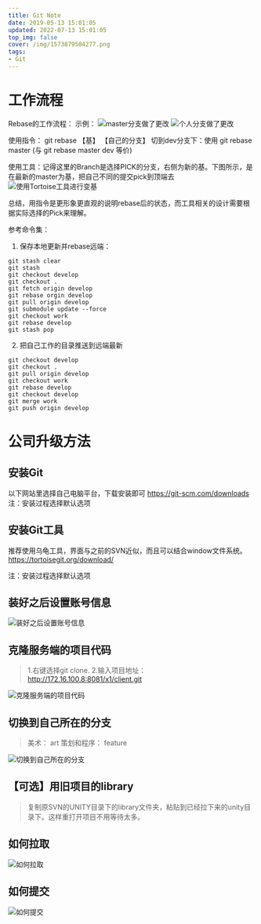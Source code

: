 ```yaml
---
title: Git Note
date: 2019-05-13 15:01:05
updated: 2022-07-13 15:01:05
top_img: false
cover: /img/1573879504277.png
tags: 
- Git
---
```


# 工作流程
Rebase的工作流程：
示例：
![master分支做了更改](/img/gitpic2022071302.jpg)
![个人分支做了更改](/img/gitpic2022071303.jpg)

使用指令： git rebase 【基】 【自己的分支】
切到dev分支下：使用
git rebase master (与 git rebase master dev 等价)

使用工具：记得这里的Branch是选择PICK的分支，右侧为新的基。下图所示，是在最新的master为基，把自己不同的提交pick到顶端去
![使用Tortoise工具进行变基](/img/gitpic2022071301.jpg)

总结，用指令是更形象更直观的说明rebase后的状态，而工具相关的设计需要根据实际选择的Pick来理解。

参考命令集：
1. 保存本地更新并rebase远端：
```
git stash clear
git stash 
git checkout develop
git checkout .
git fetch origin develop
git rebase orgin develop
git pull origin develop
git submodule update --force
git checkout work
git rebase develop
git stash pop
```
2. 把自己工作的目录推送到远端最新
```
git checkout develop
git checkout .
git pull origin develop
git checkout work
git rebase develop
git checkout develop
git merge work
git push origin develop
```

# 公司升级方法

## 安装Git

以下网站里选择自己电脑平台，下载安装即可
https://git-scm.com/downloads
注：安装过程选择默认选项

## 安装Git工具

推荐使用乌龟工具，界面与之前的SVN近似，而且可以结合window文件系统。
https://tortoisegit.org/download/

注：安装过程选择默认选项

## 装好之后设置账号信息

![装好之后设置账号信息](/img/1573879504277.png)


## 克隆服务端的项目代码
>1.右键选择git clone. 
2.输入项目地址：http://172.16.100.8:8081/x1/client.git 

![克隆服务端的项目代码](/img/1573881914065.png)

## 切换到自己所在的分支
> 美术： art 
> 策划和程序： feature

![切换到自己所在的分支](/img/1573883470572.png)

## 【可选】用旧项目的library
>复制原SVN的UNITY目录下的library文件夹，粘贴到已经拉下来的unity目录下。这样重打开项目不用等待太多。

## 如何拉取
![如何拉取](/img/1573881886011.png)

## 如何提交
![如何提交](/img/1573880787198.png)
